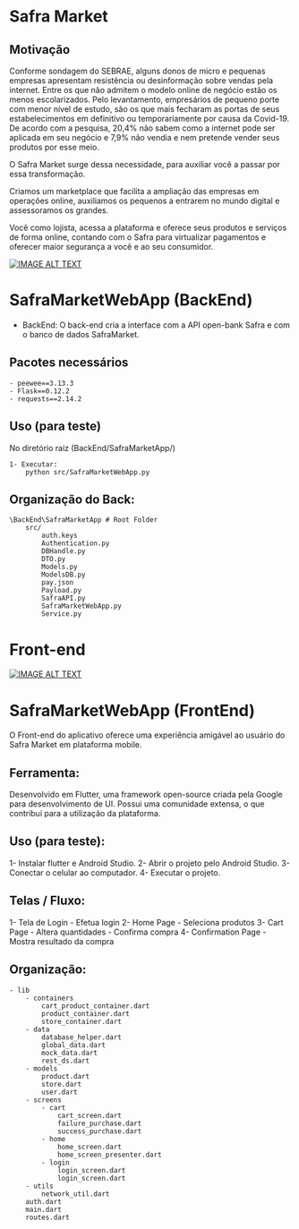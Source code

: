 # Safra Market

## Motivação

Conforme sondagem do SEBRAE, alguns donos de micro e pequenas empresas apresentam resistência ou desinformação sobre vendas pela internet. 
Entre os que não admitem o modelo online de negócio estão os menos escolarizados.
Pelo levantamento, empresários de pequeno porte com menor nível de estudo, são os que mais fecharam as portas de seus estabelecimentos em definitivo ou temporariamente por causa da Covid-19. 
De acordo com a pesquisa, 20,4% não sabem como a internet pode ser aplicada em seu negócio e 7,9% não vendia e nem pretende vender seus produtos por esse meio.


O Safra Market surge dessa necessidade, para auxiliar você a passar por essa transformação. 

Criamos um marketplace que facilita a ampliação das empresas em operações online, auxiliamos os pequenos a entrarem no mundo digital e assessoramos os grandes.

Você como lojista, acessa a plataforma e oferece seus produtos e serviços de forma online, contando com o Safra para virtualizar pagamentos e oferecer maior segurança a você e ao seu consumidor. 



[![IMAGE ALT TEXT](http://img.youtube.com/vi/wo7Q52r5ACI/0.jpg)](http://www.youtube.com/watch?v=wo7Q52r5ACI&feature=youtu.be "Safra Market")

# SafraMarketWebApp (BackEnd)

- BackEnd:
	O back-end cria a interface com a API open-bank Safra e com o banco de dados SafraMarket.

## Pacotes necessários

	- peewee==3.13.3
	- Flask==0.12.2
	- requests==2.14.2
	
## Uso (para teste)
 No diretório raiz (BackEnd/SafraMarketApp/)

	1- Executar:
		python src/SafraMarketWebApp.py
	

## Organização do Back:

	\BackEnd\SafraMarketApp # Root Folder
		src/	
			auth.keys
			Authentication.py
			DBHandle.py
			DTO.py
			Models.py
			ModelsDB.py
			pay.json
			Payload.py
			SafraAPI.py
			SafraMarketWebApp.py
			Service.py

# Front-end

[![IMAGE ALT TEXT](http://img.youtube.com/vi/BOFnJw5cg4Y/0.jpg)](http://www.youtube.com/watch?v=BOFnJw5cg4Y&feature=youtu.be "Safra Market - Demo")

#  SafraMarketWebApp (FrontEnd)
O Front-end do aplicativo oferece uma experiência amigável ao usuário do Safra Market em plataforma mobile. 
	
## Ferramenta:
Desenvolvido em Flutter, uma framework open-source criada pela Google para desenvolvimento de UI. Possui uma comunidade extensa, o que contribui para a utilização da plataforma.

## Uso (para teste):
1- Instalar flutter e Android Studio.
2- Abrir o projeto pelo Android Studio.
3- Conectar o celular ao computador.
4- Executar o projeto.
	
## Telas / Fluxo:
1- Tela de Login
	- Efetua login
2- Home Page
	- Seleciona produtos
3- Cart Page
	- Altera quantidades
	- Confirma compra
4- Confirmation Page
	- Mostra resultado da compra

## Organização:
	- lib
		- containers
			cart_product_container.dart
			product_container.dart
			store_container.dart
		- data
			database_helper.dart
			global_data.dart
			mock_data.dart
			rest_ds.dart
		- models
			product.dart
			store.dart
			user.dart
		- screens
			- cart
				cart_screen.dart
				failure_purchase.dart
				success_purchase.dart
			- home
				home_screen.dart
				home_screen_presenter.dart
			- login
				login_screen.dart
				login_screen.dart
		- utils
			network_util.dart
		auth.dart
		main.dart
		routes.dart

